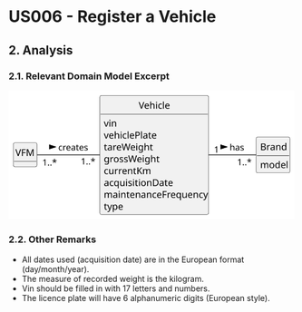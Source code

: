 # US006 - Register a Vehicle 

## 2. Analysis

### 2.1. Relevant Domain Model Excerpt 

![Domain Model](svg/us006-domain-model.svg)

### 2.2. Other Remarks

- All dates used (acquisition date) are in the European format (day/month/year).
- The measure of recorded weight is the kilogram.
- Vin should be filled in with 17 letters and numbers.
- The licence plate will have 6 alphanumeric digits (European style).